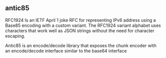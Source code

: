 antic85 
-------
RFC1924 Is an IETF April 1 joke RFC for representing IPv6 address using a Base85 encoding with a custom variant.
The RFC1924 variant alphabet uses characters that work well as JSON strings without the need for character escaping.

Antic85 is an encode/decode library that exposes the chunk encoder with an encode/decode interface similar to the base64 interface

